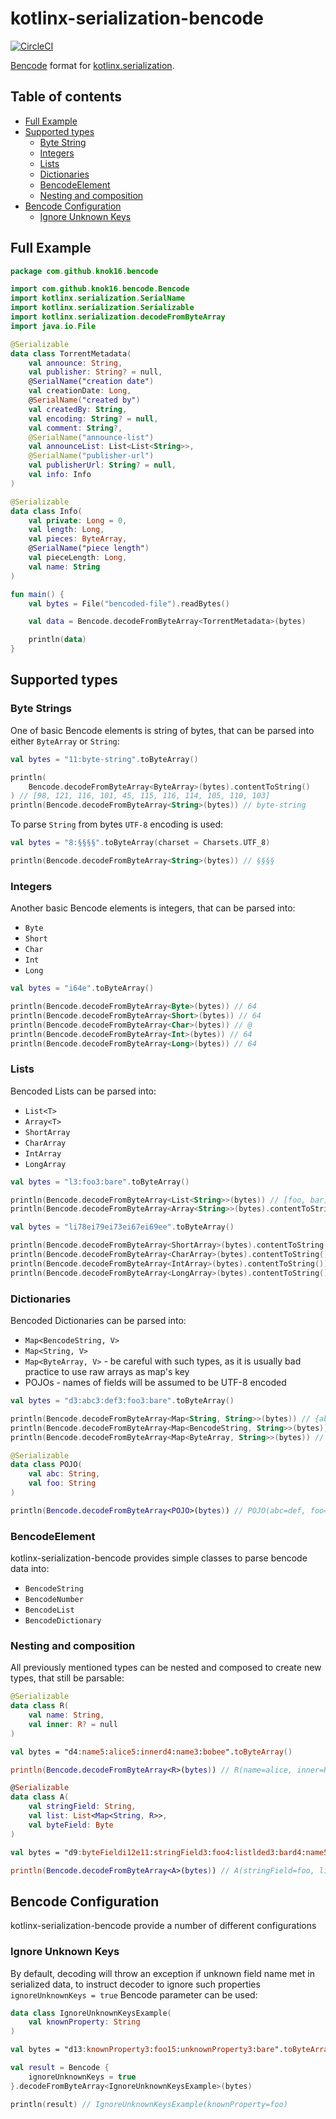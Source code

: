 # kotlinx-serialization-bencode

[![CircleCI](https://dl.circleci.com/status-badge/img/gh/knok16/kotlinx-serialization-bencode/tree/master.svg?style=svg)](https://dl.circleci.com/status-badge/redirect/gh/knok16/kotlinx-serialization-bencode/tree/master)

[Bencode](https://en.wikipedia.org/wiki/Bencode) format
for [kotlinx.serialization](https://github.com/Kotlin/kotlinx.serialization).

## Table of contents

<!--- TOC -->

* [Full Example](#full-example)
* [Supported types](#supported-types)
    * [Byte String](#byte-strings)
    * [Integers](#integers)
    * [Lists](#lists)
    * [Dictionaries](#dictionaries)
    * [BencodeElement](#bencodeelement)
    * [Nesting and composition](#nesting-and-composition)
* [Bencode Configuration](#bencode-configuration)
    * [Ignore Unknown Keys](#ignore-unknown-keys)

<!--- END -->

## Full Example

```kotlin
package com.github.knok16.bencode

import com.github.knok16.bencode.Bencode
import kotlinx.serialization.SerialName
import kotlinx.serialization.Serializable
import kotlinx.serialization.decodeFromByteArray
import java.io.File

@Serializable
data class TorrentMetadata(
    val announce: String,
    val publisher: String? = null,
    @SerialName("creation date")
    val creationDate: Long,
    @SerialName("created by")
    val createdBy: String,
    val encoding: String? = null,
    val comment: String?,
    @SerialName("announce-list")
    val announceList: List<List<String>>,
    @SerialName("publisher-url")
    val publisherUrl: String? = null,
    val info: Info
)

@Serializable
data class Info(
    val private: Long = 0,
    val length: Long,
    val pieces: ByteArray,
    @SerialName("piece length")
    val pieceLength: Long,
    val name: String
)

fun main() {
    val bytes = File("bencoded-file").readBytes()

    val data = Bencode.decodeFromByteArray<TorrentMetadata>(bytes)

    println(data)
}
```

## Supported types

### Byte Strings

One of basic Bencode elements is string of bytes, that can be parsed into either `ByteArray` or `String`:

```kotlin
val bytes = "11:byte-string".toByteArray()

println(
    Bencode.decodeFromByteArray<ByteArray>(bytes).contentToString()
) // [98, 121, 116, 101, 45, 115, 116, 114, 105, 110, 103]
println(Bencode.decodeFromByteArray<String>(bytes)) // byte-string
```

To parse `String` from bytes `UTF-8` encoding is used:

```kotlin
val bytes = "8:§§§§".toByteArray(charset = Charsets.UTF_8)

println(Bencode.decodeFromByteArray<String>(bytes)) // §§§§
```

### Integers

Another basic Bencode elements is integers, that can be parsed into:

- `Byte`
- `Short`
- `Char`
- `Int`
- `Long`

```kotlin
val bytes = "i64e".toByteArray()

println(Bencode.decodeFromByteArray<Byte>(bytes)) // 64
println(Bencode.decodeFromByteArray<Short>(bytes)) // 64
println(Bencode.decodeFromByteArray<Char>(bytes)) // @
println(Bencode.decodeFromByteArray<Int>(bytes)) // 64
println(Bencode.decodeFromByteArray<Long>(bytes)) // 64
```

### Lists

Bencoded Lists can be parsed into:

- `List<T>`
- `Array<T>`
- `ShortArray`
- `CharArray`
- `IntArray`
- `LongArray`

```kotlin
val bytes = "l3:foo3:bare".toByteArray()

println(Bencode.decodeFromByteArray<List<String>>(bytes)) // [foo, bar]
println(Bencode.decodeFromByteArray<Array<String>>(bytes).contentToString()) // [foo, bar]
```

```kotlin
val bytes = "li78ei79ei73ei67ei69ee".toByteArray()

println(Bencode.decodeFromByteArray<ShortArray>(bytes).contentToString()) // [78, 79, 73, 67, 69]
println(Bencode.decodeFromByteArray<CharArray>(bytes).contentToString()) // [N, O, I, C, E]
println(Bencode.decodeFromByteArray<IntArray>(bytes).contentToString()) // [78, 79, 73, 67, 69]
println(Bencode.decodeFromByteArray<LongArray>(bytes).contentToString()) // [78, 79, 73, 67, 69]
```

### Dictionaries

Bencoded Dictionaries can be parsed into:

- `Map<BencodeString, V>`
- `Map<String, V>`
- `Map<ByteArray, V>` - be careful with such types, as it is usually bad practice to use raw arrays as map's key
- POJOs - names of fields will be assumed to be UTF-8 encoded

```kotlin
val bytes = "d3:abc3:def3:foo3:bare".toByteArray()

println(Bencode.decodeFromByteArray<Map<String, String>>(bytes)) // {abc=def, foo=bar}
println(Bencode.decodeFromByteArray<Map<BencodeString, String>>(bytes)) // {abc=def, foo=bar}
println(Bencode.decodeFromByteArray<Map<ByteArray, String>>(bytes)) // {[B@11531931=def, [B@5e025e70=bar}

@Serializable
data class POJO(
    val abc: String,
    val foo: String
)

println(Bencode.decodeFromByteArray<POJO>(bytes)) // POJO(abc=def, foo=bar)
```

### BencodeElement

kotlinx-serialization-bencode provides simple classes to parse bencode data into:

- `BencodeString`
- `BencodeNumber`
- `BencodeList`
- `BencodeDictionary`

### Nesting and composition

All previously mentioned types can be nested and composed to create new types, that still be parsable:

```kotlin
@Serializable
data class R(
    val name: String,
    val inner: R? = null
)

val bytes = "d4:name5:alice5:innerd4:name3:bobee".toByteArray()

println(Bencode.decodeFromByteArray<R>(bytes)) // R(name=alice, inner=R(name=bob, inner=null))

@Serializable
data class A(
    val stringField: String,
    val list: List<Map<String, R>>,
    val byteField: Byte
)

val bytes = "d9:byteFieldi12e11:stringField3:foo4:listlded3:bard4:name5:alice5:innerd4:name3:bobeeedeee".toByteArray()

println(Bencode.decodeFromByteArray<A>(bytes)) // A(stringField=foo, list=[{}, {bar=R(name=alice, inner=R(name=bob, inner=null))}, {}], byteField=12)
```

## Bencode Configuration

kotlinx-serialization-bencode provide a number of different configurations

### Ignore Unknown Keys

By default, decoding will throw an exception if unknown field name met in serialized data,
to instruct decoder to ignore such properties `ignoreUnknownKeys = true` Bencode parameter can be used:

```kotlin
data class IgnoreUnknownKeysExample(
    val knownProperty: String
)

val bytes = "d13:knownProperty3:foo15:unknownProperty3:bare".toByteArray()

val result = Bencode {
    ignoreUnknownKeys = true
}.decodeFromByteArray<IgnoreUnknownKeysExample>(bytes)

println(result) // IgnoreUnknownKeysExample(knownProperty=foo)
```
